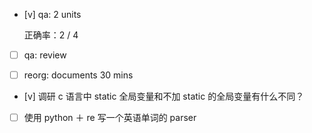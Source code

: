 * [v] qa: 2 units

    正确率：2 / 4

* [ ] qa: review

* [ ] reorg: documents 30 mins

* [v] 调研 c 语言中 static 全局变量和不加 static 的全局变量有什么不同？

* [ ] 使用 python ＋ re 写一个英语单词的 parser
